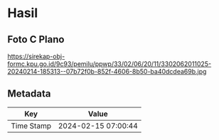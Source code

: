 # Hasil

## Foto C Plano

https://sirekap-obj-formc.kpu.go.id/9c93/pemilu/ppwp/33/02/06/20/11/3302062011025-20240214-185313--07b72f0b-852f-4606-8b50-ba40dcdea69b.jpg


## Metadata

| Key        | Value               |
| ---------- | ------------------- |
| Time Stamp | 2024-02-15 07:00:44 |



